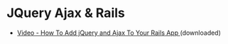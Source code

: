 # JQuery Ajax & Rails

* [Video - How To Add jQuery and Ajax To Your Rails App ](https://www.youtube.com/watch?v=K-sns5tNdTY) (downloaded) 